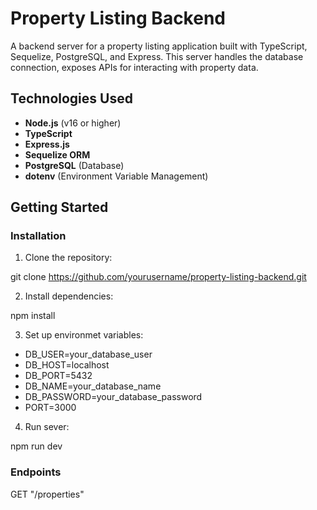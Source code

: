 # Property Listing Backend

A backend server for a property listing application built with TypeScript, Sequelize, PostgreSQL, and Express. This server handles the database connection, exposes APIs for interacting with property data.

## Technologies Used
- **Node.js** (v16 or higher)
- **TypeScript**
- **Express.js**
- **Sequelize ORM**
- **PostgreSQL** (Database)
- **dotenv** (Environment Variable Management)
  
## Getting Started

### Installation

1. Clone the repository:

git clone https://github.com/yourusername/property-listing-backend.git


2. Install dependencies:

npm install

3. Set up environmet variables:

- DB_USER=your_database_user
- DB_HOST=localhost
- DB_PORT=5432
- DB_NAME=your_database_name
- DB_PASSWORD=your_database_password
- PORT=3000

4. Run sever:
   
npm run dev

### Endpoints
GET "/properties"